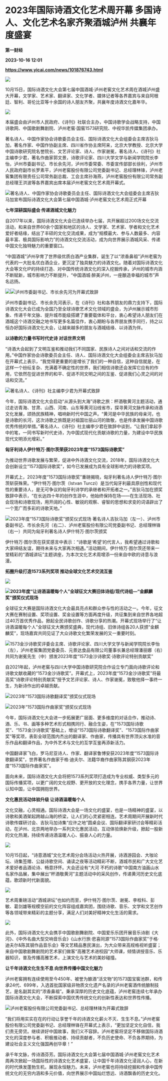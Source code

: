 # 2023年国际诗酒文化艺术周开幕 多国诗人、文化艺术名家齐聚酒城泸州 共襄年度盛宴
**第一财经**

**2023-10-16 12:01**

**https://www.yicai.com/news/101876743.html**

![](https://imgcdn.yicai.com/uppics/slides/2023/10/c1f2bc413ae8aac56d2d0f0137c1a9c7.jpg)

10月15日，国际诗酒文化大会第七届中国酒城·泸州老窖文化艺术周在酒城泸州盛大开幕，文学家、艺术家、翻译家、文化学者、媒体记者等各界嘉宾与来自阿根廷、智利、哥伦比亚等十余国的诗人朋友齐聚，共襄年度诗酒文化嘉年华。

![](https://imgcdn.yicai.com/uppics/images/2023/10/632fa71cbdefdc62872654339ad7e6ba.jpg)

本届盛会由泸州市人民政府、《诗刊》社联合主办，中国诗歌学会战略支持，中国诗歌网、中国歌剧舞剧院、泸州老窖·国窖1573研究院、中视华凯传媒集团承办。

著名诗人、中国作家协会诗歌委员会主任、国际诗酒文化大会组委会主席吉狄马加，著名作家、中国作协副主席、四川省作协主席阿来，北京大学教授、北京大学中国诗歌研究院名誉院长、文艺评论家、诗人、作家谢冕，著名诗人、《诗刊》社主编李少君，著名作曲家郭文景，诗歌评论家、四川大学文学与新闻学院院长李怡，泸州市委副书记、市长余先河，泸州市委常委、市委宣传部部长徐利，泸州市人民政府副市长罗素平，泸州老窖股份有限公司党委副书记、总经理林锋，泸州老窖集团有限责任公司常务副总裁、工会主席孙海燕，泸州老窖股份有限公司常务副总经理王洪波等各界嘉宾出席本届泸州老窖文化艺术周开幕式。

![著名诗人、中国作家协会诗歌委员会主任、国际诗酒文化大会组委会主席吉狄马加宣布国际诗酒文化大会第七届中国酒城·泸州老窖文化艺术周正式开幕](https://imgcdn.yicai.com/uppics/images/2023/10/304cee38c7a56af1a653936abf100b31.jpg)

**七年深耕国际盛会 传递酒城文化魅力**

自2017年以来，国际诗酒文化大会已连续举办七届，共开展超过200场文化交流活动，和来自世界60余个国家和地区的诗人、文学家、艺术家、学者和文化艺术爱好者结缘，结出了丰硕的文化交流成果，成为“规模最大、参与人数最多、内容最丰富、极具国际影响力”的诗酒文化交流活动，成为向世界展示酒城风采、传递中国文化独特魅力的重要窗口。

“中国酒城”泸州孕育了世界级优质白酒产业集群，诞生了以“浓香鼻祖”泸州老窖为代表的一大批名优白酒企业，更沉淀了独具魅力的诗酒文化。随着对国际诗酒文化大会等文化IP的持续打造、对中国传统诗酒文化的深入挖掘传承，泸州的城市内涵不断赋新，城市影响力不断提升，“中国酒城·醉美泸州，一座酿造幸福的城市”声名远扬。

![](https://imgcdn.yicai.com/uppics/images/2023/10/e3301c191ceb62a47c7fd4fbe10f0b69.jpg)![泸州市委副书记、市长余先河为开幕式致辞](https://imgcdn.yicai.com/uppics/images/2023/10/c392a1179a09c86456cfd531cdbf39c4.jpg)

泸州市委副书记、市长余先河表示，在《诗刊》社和各界朋友的鼎力支持下，国际诗酒文化大会已成为全国乃至全球诗歌艺术文化领域的盛会，为泸州展示城市形象、传递千年文脉、提升城市能级搭建了重要载体和平台，衷心希望诗人朋友们在酒城这个诗酒交融之地书写更多名篇佳作，衷心期盼与各界朋友携手同行，持之以恒办好国际诗酒文化大会，让越来越多的朋友与酒城结缘、以诗酒为伴。

**以诗歌的力量书写时代史诗 对话世界文明**

“诗酒大会起到了文明互鉴和推动我们不同国家、民族诗人之间对话和交流的作用。”中国作家协会诗歌委员会主任、诗人、国际诗酒文化大会组委会主席吉狄马加在开幕式上表示，“我觉得更重要的是增长了我们的一种自信，这种自信就是，在这样一个纷纭复杂、充满着不确定性的世界，我们相信诗歌还会发挥它应有的作用，它依然在促进世界的和平、促进不同文明之间的互鉴、促进我们心灵之间的对话和交流。”

![著名诗人、《诗刊》社主编李少君为开幕式致辞](https://imgcdn.yicai.com/uppics/images/2023/10/74f90eef171a0fc7170756b651128326.jpg)

今年，国际诗酒文化大会启动“从源头到大海”诗歌之旅：杯酒敬黄河主题活动，通过走访青海、甘肃、山西、河南、山东等黄河沿线省市，探寻黄河文脉传承和诗酒文化发展，颂扬民族精神，唱响新时代中国之声。“黄河是中华民族的母亲河，也是诗歌的长河，这次诗歌之旅既是对祖国壮丽山河的致敬，也是传承发展中国诗歌优秀传统的举措。”著名诗人、《诗刊》社主编李少君在致辞中谈到，“让我们拿起手中的笔，一同书写新时代史诗，为中国式现代化贡献诗歌的力量，为建设中华民族现代文明添光增彩。”

**匈牙利诗人伊什特万·图尔茨荣获2023年度“1573国际诗歌奖”**

为推动世界诗歌发展与繁荣，促进中外诗酒文化交流，2018年，国际诗酒文化大会创新设立“1573国际诗歌奖”，如今已发展成为具有全球影响力的诗歌奖项。

开幕式上，2023年度“1573国际诗歌奖”重磅揭晓，匈牙利著名诗人伊什特万·图尔茨斩获殊荣。“伊什特万·图尔茨（Istvan Turczi）是当代匈牙利最具原创性和现代性的重要诗人，是无可争议的匈牙利诗学的承继者和开拓者之一。”吉狄马加在颁奖致辞中表示，“在长达四十年的创作生涯中，他始终保持在场——在生活现场、社会现场和诗歌现场，用开阔的心性、敏锐的观察、睿智的思想和求变的词语辟出了一个宽广而多彩的诗歌天地。”

![2023年度“1573国际诗歌奖”颁奖仪式现场 著名诗人吉狄马加（左一）、泸州市委副书记、市长余先河（右二）、泸州老窖股份有限公司党委副书记、总经理林锋（右一）共同为匈牙利著名诗人伊什特万·图尔茨颁奖](https://imgcdn.yicai.com/uppics/images/2023/10/689faf1deea2669f8d120a74572753c4.jpg)

伊什特万·图尔茨在获奖感言中表示：“诗歌是‘希望’的代言人，我希望通过诗歌和大家缔结友谊，期待未来与大家再次相遇。”活动期间，伊什特万·图尔茨还带来一堂精彩的“酒城讲坛”主题讲座，为本次文化艺术周增添一份来自中欧的诗意与浪漫。

**拓圈升级打造1573系列奖项 推动全球文化艺术交流互鉴**

**![](https://imgcdn.yicai.com/uppics/images/2023/10/5ee1e79514bec30a339c8da7dedbae3e.jpg)**

**![2023年度“让诗酒温暖每个人”全球征文大赛旧体诗组/现代诗组—“金麒麟奖”颁奖仪式现场](https://imgcdn.yicai.com/uppics/images/2023/10/f71506095b7ae5514372ca91cc7aeef4.jpg)**

全球征文大赛是国际诗酒文化大会最具亮点和群众参与性的活动之一。今年，征文大赛在赛制设置、奖项设置、奖金设置等方面再度升级，共征集到来自世界各地超过40万首优秀作品，掀起全民诗歌创作、诗歌分享的热潮。开幕式现场举行了“让诗酒温暖每个人”全球征文大赛颁奖盛典，现代诗组、旧体诗组各20人获颁“金麒麟奖”，现场嘉宾共同见证了大众诗歌文化繁荣发展的又一重要时刻。

![1573金沙诗歌奖评委会主席、诗歌评论家、四川大学文学与新闻学院院长李怡（左），泸州老窖集团党委委员、元景达食品有限公司董事长兼总经理潘丽娜（右）共同为谢冕先生（中）颁发2023年度“1573金沙诗歌奖·诗歌评论特别贡献奖”](https://imgcdn.yicai.com/uppics/images/2023/10/8325f7fe22338691107abbcfac144d86.jpg)

自2021年起，泸州老窖与四川大学中国诗歌研究院合作设立专门面向诗歌评论和诗歌文献收藏的“1573金沙诗歌奖”。开幕式上，2023年度“1573金沙诗歌奖”将最高奖“诗歌评论特别贡献奖”授予文艺评论家、诗人、作家谢冕，致敬他择一事终一生，为新诗作出的卓越贡献。

![2023年“1573国际诗歌翻译奖”颁奖仪式现场](https://imgcdn.yicai.com/uppics/images/2023/10/f3b8390496931b5c8e1332bfe684b658.jpg)

![2023年“1573国际作曲家奖”颁奖仪式现场](https://imgcdn.yicai.com/uppics/images/2023/10/fc7e7efd831fb89a1fd487882c80da74.jpg)

今年，国际诗酒文化大会进一步拓展更广层面、更多维度的对话合作，推动诗、酒、乐、书、画等多种艺术形式相携同行、融合生姿，在“1573国际诗歌奖”、“1573金沙诗歌奖”基础上，增设“1573国际诗歌翻译奖”、“1573国际作曲家奖”等奖项，表彰全球范围内杰出的翻译家、作曲家，传播具有世界顶尖水准的音乐作品和翻译作品，为中外艺术与文化的互学互鉴再添新活力。

中国翻译家飞白，罗马尼亚诗人、作家、翻译家鲁博安获2023年度“1573国际诗歌翻译奖”，世界著名作曲家于格·迪夫尔、法籍华裔作曲家陈其钢获2023年度“1573国际作曲家奖”。

面向未来，国际诗酒文化大会将把1573系列奖项打造成为专业权威、类型多元的国际传播奖项，以更广阔的文化视野、更开放的文化理念，携手各界力量，让世界认知中国，让中国拥抱世界。

**文化惠民活动体验升级 让诗酒温暖每个人**

文化交融，心灵相通。国际诗酒大会是一场文化的盛宴，也是一场精神的盛宴，以诗歌和美酒架起跨越山海的桥梁，让人们的心灵紧密相连。艺术周期间开展新时代诗歌传媒研讨会、吉狄马加诗集“应许之地”圆桌会议、国际翻译家研讨会等精彩活动，在泸州、北京两地举办一系列文化惠民活动，互动体验焕新升级，掀起一股新的文化热潮，持续传递诗酒温暖人心、振奋人心的力量。

![](https://imgcdn.yicai.com/uppics/images/2023/10/dca16976c8a4d83abf2bbcc3d19807de.jpg)

10月15日起，“诗意酒城”文化艺术周分会场活动火热开展，诗酒游园会、大咖论坛、诗集签赠、公益诗歌空间、诵读之夜等活动精彩不断，酒城市民和广大文化艺术爱好者品酒论诗、畅意抒怀。大会还设有“大河 不朽的诗歌”中国南方油画山水名家作品展，集中展出“杯酒敬黄河”主题活动中的采风创作，传递黄河历史文化底蕴，歌颂新时代新面貌。

![](https://imgcdn.yicai.com/uppics/images/2023/10/ee92d8a6457f175119a0eaa4317b72c5.jpg)

艺术周重磅活动“酒城讲坛”也如约而至，伊什特万·图尔茨、谢冕、李栓科、彭敏、葛剑雄等规模空前的文化阵容组成嘉宾团，围绕诗歌、音乐、文学和文艺创作等各领域带来精彩的主题分享，满足人们对美好精神文化生活的需求。

![](https://imgcdn.yicai.com/uppics/images/2023/10/3ed336de62124affdffe095f8a2beffd.jpg)

此外，国际诗酒文化大会携手中国歌剧舞剧院、中国爱乐乐团开展音乐诗剧《大河》、《中外名曲大型交响音乐会》《山水行旅·悲喜同源“1573国际作曲家奖”于格·迪夫尔&陈其钢作品音乐会》等文艺精品惠民演出，为大众带来高规格视听盛宴；来自中国歌剧舞剧院的艺术家们做客“高雅艺术进校园”大师课，倾情讲授音乐、乐器知识，普及传播高雅艺术，上演文化与艺术的美妙碰撞。

**让千年诗酒文化生生不息 向世界传播中国文化魅力**

泸州老窖拥有连续使用至今450年、被誉为酿酒“活文物”的1573国宝窖池群，和传承24代、699年，入选首批国家级非物质文化遗产名录的泸州老窖酒传统酿制技艺，是名副其实的“浓香鼻祖”。秉承深厚的历史文化底蕴，泸州老窖连续七年承办国际诗酒文化大会，不断探索中国优秀传统文化的创新性表达和世界性传播。

![泸州老窖股份有限公司党委副书记、总经理林锋为开幕式致辞](https://imgcdn.yicai.com/uppics/images/2023/10/d2893074abdf4e90c3ba0b5a668e4c9a.jpg)

“我们将用实实在在的行动让享誉千年的诗酒文化薪火不灭、生生不息。”泸州老窖股份有限公司党委副书记、总经理林锋在开幕式上表示，“更加坚定文化自信，我们责无旁贷。继续讲好中国故事，我们义不容辞。泸州老窖将坚定不移做国际诗酒文化的深度参与者、积极推动者、持续贡献者，不负历史使命、不负各界期待，为建设社会主义文化强国再创华章！”

承千年文脉，传诗酒芬芳。国际诗酒文化大会第七届中国酒城·泸州老窖文化艺术周再次掀起一场国际性的诗酒文化艺术盛宴，让中国千年诗酒文化浸润人心，在新的时代焕发蓬勃生机，展现永恒魅力。未来，泸州老窖也将持续挖掘和传承中国传统文化的无穷内涵和多元价值，向世界展示中国灿烂悠远、诗酒飘香的历史文化。